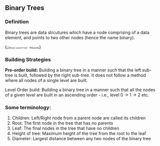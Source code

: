 ## Binary Trees ##

### Definition ###

Binary trees are data strcutures which have a node comprising of a data element, and points to two other nodes (hence the name binary). 

(<img src="https://upload.wikimedia.org/wikipedia/commons/thumb/d/da/Binary_search_tree.svg/1200px-Binary_search_tree.svg.png" alt="Binary search tree - Wikipedia" style="zoom:50%;" />)

### Building Strategies ###

**Pre-order build:** Building a binary tree in a manner such that the left sub-tree is built, followed by the right sub-tree. It does not follow a method where all nodes of a single level are built. 

Level Order build: Building a binary tree in a manner such that all the nodes of a given level are built in an ascending order - i.e., level 0 -> 1 -> 2 etc. 

### Some terminology: ###

1. Children: Left/Right node from a parent node are called its children
2. Root: The first node in the tree that has no parents 
3. Leaf: The final nodes in the tree that have no children
4. Height of tree: Maximum height of the tree from the root to the leaf
5. Diameter: Largest distance between any two nodes of the binary tree

